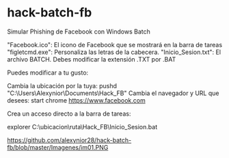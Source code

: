 # hack-batch-fb
Simular Phishing de Facebook con Windows Batch


"Facebook.ico": El icono de Facebook que se mostrará en la barra de tareas
"figletcmd.exe": Personaliza las letras de la cabecera.
"Inicio_Sesion.txt": El archivo BATCH. Debes modificar la extensión .TXT por .BAT

Puedes modificar a tu gusto:

Cambia la ubicación por la tuya: pushd "C:\Users\Alexynior\Documents\Hack_FB"
Cambia el navegador y URL que desees: start chrome https://www.facebook.com

Crea un acceso directo a la barra de tareas:

explorer C:\ubicacion\ruta\Hack_FB\Inicio_Sesion.bat


https://github.com/alexynior28/hack-batch-fb/blob/master/Imagenes/im01.PNG
